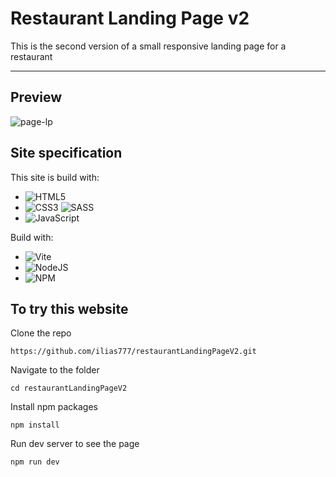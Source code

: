 # Restaurant Landing Page v2

This is the second version of a small responsive landing page for a restaurant

<hr>

## Preview

![page-lp](https://github.com/ilias777/restaurantLandingPageV2/assets/39212564/ea103de6-0795-4d6a-a455-968bc59cfc97)

## Site specification

This site is build with:
* ![HTML5](https://img.shields.io/badge/html5-%23E34F26.svg?style=for-the-badge&logo=html5&logoColor=white)
* ![CSS3](https://img.shields.io/badge/css3-%231572B6.svg?style=for-the-badge&logo=css3&logoColor=white) ![SASS](https://img.shields.io/badge/SASS-hotpink.svg?style=for-the-badge&logo=SASS&logoColor=white)
* ![JavaScript](https://img.shields.io/badge/javascript-%23323330.svg?style=for-the-badge&logo=javascript&logoColor=%23F7DF1E)

Build with:
* ![Vite](https://img.shields.io/badge/vite-%23646CFF.svg?style=for-the-badge&logo=vite&logoColor=white)
* ![NodeJS](https://img.shields.io/badge/node.js-6DA55F?style=for-the-badge&logo=node.js&logoColor=white)
* ![NPM](https://img.shields.io/badge/NPM-%23CB3837.svg?style=for-the-badge&logo=npm&logoColor=white)

## To try this website

Clone the repo
```shell
https://github.com/ilias777/restaurantLandingPageV2.git
```

Navigate to the folder
```shell
cd restaurantLandingPageV2
```

Install npm packages
```shell
npm install
```

Run dev server to see the page
```
npm run dev
```
